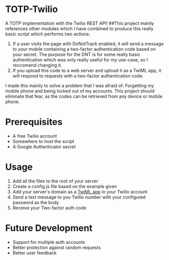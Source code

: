TOTP-Twilio
===========

A TOTP implementation with the Twilio REST API!
##This project mainly references other modules which I have combined to produce this really basic script which performs two actions:
1. If a user visits the page with DoNotTrack enabled, it will send a message to your mobile containing a two-factor authentication code based on your secret.
The purpose for the DNT is for some really basic authentication which was only really useful for my use-case, so I reccomend changing it.
2. If you upload this code to a web server and upload it as a TwiML app, it will respond to requests with a two-factor authentication code.

I made this mainly to solve a problem that I was afraid of: Forgetting my mobile phone and being locked out of my accounts. This project should eliminate that fear, as the codes can be retrieved from any device or mobile phone.

# Prerequisites 
- A free Twilio account
- Somewhere to host the script
- A Google Authenticator secret

# Usage
1. Add all the files to the root of your server
2. Create a config.js file based on the example given
3. Add your server's domain as a [TwiML app](https://www.twilio.com/user/account/apps) in your Twilio account
4. Send a text message to you Twilio number with your configured password as the body
5. Receive your Two-factor auth code
 
# Future Development
- Support for multiple auth accounts
- Better protection against random requests
- Better user feedback
 
